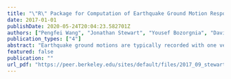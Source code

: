 ```yaml
---
title: "\"R\" Package for Computation of Earthquake Ground Motion Response Spectra"
date: 2017-01-01
publishDate: 2020-05-24T20:04:23.582701Z
authors: ["Pengfei Wang", "Jonathan Stewart", "Yousef Bozorgnia", "David M Boore", "Tadahiro Kishida"]
publication_types: ["4"]
abstract: "Earthquake ground motions are typically recorded with one vertical and two horizontal components. It has become standard practice to represent the horizontal component of ground shaking in a manner that recognizes a range of amplitudes with changing azimuths. These variable amplitudes can be generically denoted RotDxx, where xx indicates the percentile of the horizontal amplitude range. RotDxx representations of ground motion are used with amplitude parameters (peak acceleration and velocity) as well as response spectral ordinates for a range of oscillator periods. The use of RotDxx ground motions was introduced in the NGA-West2 project, and analysis procedures for their computation were originally developed in Fortran by the fourth author of this report. Here we describe the implementation of these analysis procedures in R, resulting in an “R” package referred to as Rotated Combination of Two-Component ground motions (RCTC). We describe related algorithms for recovering accurate peak quantities from digital data (i.e., Sincinterpolation and subset selection), which are also implemented in RCTC. We verify the code outputs by comparing them with a prior Fortran code. RCTC takes as input two horizontal components of ground motion, their azimuths, and their time step, and returns various types of variables, including pseudo spectral acceleration for each horizontal component, RotDxx for xx=0, 50, 100% as well as earlier, orientation-independent, geometric mean parameter GMRotI50. Other period-independent variables are also computed and outputted. We document here the code verification and provide instructions for its use."
featured: false
publication: ""
url_pdf: "https://peer.berkeley.edu/sites/default/files/2017_09_stewart_9.10.18.pdf"
---
```


